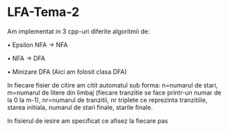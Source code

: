 # LFA-Tema-2
Am implementat in 3 cpp-uri diferite algoritmii de:

•	Epsilon NFA -> NFA

•	NFA -> DFA

•	Minizare DFA (Aici am folosit clasa DFA)

In fiecare fisier de citire am citit automatul sub forma:
n=numarul de stari,
m=numarul de litere din limbaj (fiecare tranzitie se face printr-un numar de la 0 la m-1),
nr=numarul de tranzitii,
nr triplete ce reprezinta tranzitiile,
starea initiala,
numarul de stari finale,
starile finale.

In fisierul de iesire am specificat ce afisez la fiecare pas
